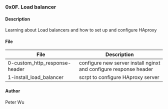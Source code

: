 ### 0x0F. Load balancer

#### Description
Learning about Load balancers and how to set up and configure HAproxy

#### File
File | Description
---|---
0-custom\_http\_response-header | configure new server install nginxt and configure response header
1-install\_load\_balancer | scrpt to configure HAproxy server

#### Author
Peter Wu

